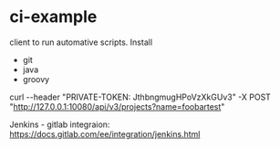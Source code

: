 # ci-example

client to run automative scripts.
Install
- git
- java
- groovy

curl --header "PRIVATE-TOKEN: JthbngmugHPoVzXkGUv3" -X POST "http://127.0.0.1:10080/api/v3/projects?name=foobartest"

Jenkins - gitlab integraion: 
https://docs.gitlab.com/ee/integration/jenkins.html

